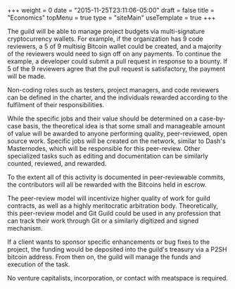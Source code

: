 +++
weight = 0
date = "2015-11-25T23:11:06-05:00"
draft = false
title = "Economics"
topMenu = true
type = "siteMain"
useTemplate = true
+++

The guild will be able to manage project budgets via multi-signature cryptocurrency wallets. For example, if the organization has 9 code reviewers, a 5 of 9 multisig Bitcoin wallet could be created, and a majority of the reviewers would need to sign off on any payments. To continue the example, a developer could submit a pull request in response to a bounty. If 5 of the 9 reviewers agree that the pull request is satisfactory, the payment will be made.

Non-coding roles such as testers, project managers, and code reviewers can be defined in the charter, and the individuals rewarded according to the fulfilment of their responsibilities.

While the specific jobs and their value should be determined on a case-by-case basis, the theoretical idea is that some small and manageable amount of value will be awarded to anyone performing quality, peer-reviewed, open source work. Specific jobs will be created on the network, similar to Dash's Masternodes, which will be responsible for this peer-review. Other specialized tasks such as editing and documentation can be similarly counted, reviewed, and rewarded.

To the extent all of this activity is documented in peer-reviewable commits, the contributors will all be rewarded with the Bitcoins held in escrow.

The peer-review model will incentivize higher quality of work for guild contracts, as well as a highly meritocratic arbitration body. Theoretically, this peer-review model and Git Guild could be used in any profession that can track their work through Git or a similarly digitized and signed mechanism.

If a client wants to sponsor specific enhancements or bug fixes to the project, the funding would be deposited into the guild's treasury via a P2SH bitcoin address. From then on, the guild will manage the funds and execution of the task.

No venture capitalists, incorporation, or contact with meatspace is required.